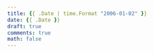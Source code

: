 ```yaml
---
title: {{ .Date | time.Format "2006-01-02" }}
date: {{ .Date }}
draft: true
comments: true
math: false
---
```


<!--more-->

